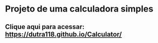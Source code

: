 # Projeto de uma calculadora simples
## Clique aqui para acessar: https://dutra118.github.io/Calculator/